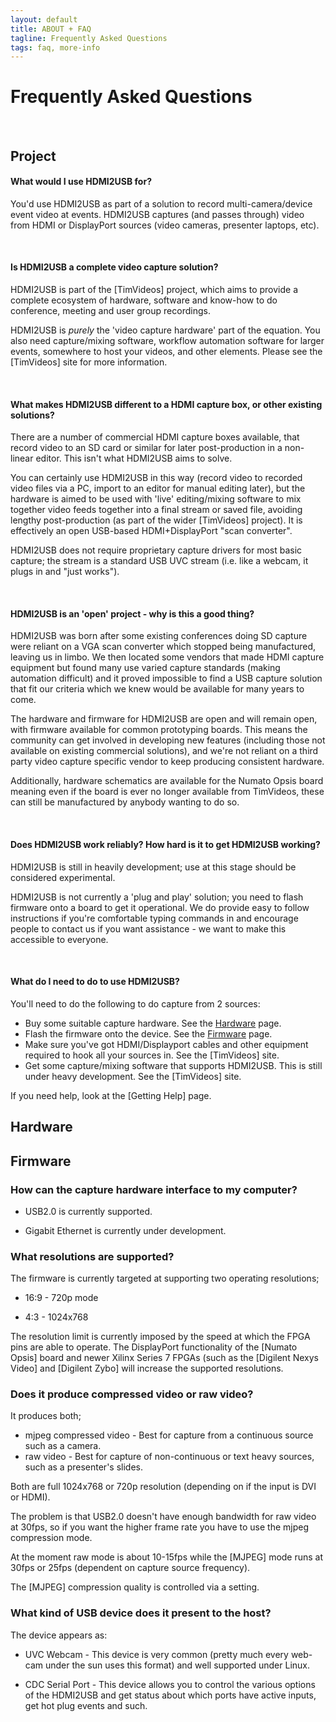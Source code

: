 ```yaml
---
layout: default
title: ABOUT + FAQ
tagline: Frequently Asked Questions
tags: faq, more-info
---
```


# Frequently Asked Questions

<br>

## Project

#### What would I use HDMI2USB for?

You'd use HDMI2USB as part of a solution to record multi-camera/device event video at events.  HDMI2USB captures (and passes through) video from HDMI or DisplayPort sources (video cameras, presenter laptops, etc).

<br>

#### Is HDMI2USB a complete video capture solution?

HDMI2USB is part of the [TimVideos] project, which aims to provide a complete ecosystem of hardware, software and know-how to do conference, meeting and user group recordings.

HDMI2USB is *purely* the 'video capture hardware' part of the equation.  You also need capture/mixing software, workflow automation software for larger events, somewhere to host your videos, and other elements.  Please see the [TimVideos] site for more information.

<br>

#### What makes HDMI2USB different to a HDMI capture box, or other existing solutions?

There are a number of commercial HDMI capture boxes available, that record video to an SD card or similar for later post-production in a non-linear editor.  This isn't what HDMI2USB aims to solve.

You can certainly use HDMI2USB in this way (record video to recorded video files via a PC, import to an editor for manual editing later), but the hardware is aimed to be used with 'live' editing/mixing software to mix together video feeds together into a final stream or saved file, avoiding lengthy post-production (as part of the wider [TimVideos] project).  It is effectively an open USB-based HDMI+DisplayPort "scan converter".

HDMI2USB does not require proprietary capture drivers for most basic capture; the stream is a standard USB UVC stream (i.e. like a webcam, it plugs in and "just works").

<br>

#### HDMI2USB is an 'open' project - why is this a good thing?

HDMI2USB was born after some existing conferences doing SD capture were reliant on a VGA scan converter which stopped being manufactured, leaving us in limbo.  We then located some vendors that made HDMI capture equipment but found many use varied capture standards (making automation difficult) and it proved impossible to find a USB capture solution that fit our criteria which we knew would be available for many years to come.

The hardware and firmware for HDMI2USB are open and will remain open, with firmware available for common prototyping boards.  This means the community can get involved in developing new features (including those not available on existing commercial solutions), and we're not reliant on a third party video capture specific vendor to keep producing consistent hardware.

Additionally, hardware schematics are available for the Numato Opsis board meaning even if the board is ever no longer available from TimVideos, these can still be manufactured by anybody wanting to do so.

<br>

#### Does HDMI2USB work reliably?  How hard is it to get HDMI2USB working?

HDMI2USB is still in heavily development; use at this stage should be considered experimental.

HDMI2USB is not currently a 'plug and play' solution; you need to flash firmware onto a board to get it operational.  We do provide easy to follow instructions if you're comfortable typing commands in and encourage people to contact us if you want assistance - we want to make this accessible to everyone.

<br>

#### What do I need to do to use HDMI2USB?

You'll need to do the following to do capture from 2 sources:

  * Buy some suitable capture hardware.  See the [Hardware](../hardware) page.
  * Flash the firmware onto the device.  See the [Firmware](../firmware) page.
  * Make sure you've got HDMI/Displayport cables and other equipment required to hook all your sources in.  See the [TimVideos] site.
  * Get some capture/mixing software that supports HDMI2USB.  This is still under heavy development.  See the [TimVideos] site.

If you need help, look at the [Getting Help] page.

## Hardware



## Firmware

### How can the capture hardware interface to my computer?

 * USB2.0 is currently supported.

 * Gigabit Ethernet is currently under development.

### What resolutions are supported?

The firmware is currently targeted at supporting two operating resolutions;

 * 16:9 - 720p mode

 * 4:3 - 1024x768

The resolution limit is currently imposed by the speed at which the FPGA pins are able to operate. The DisplayPort functionality of the [Numato Opsis] board and newer Xilinx Series 7 FPGAs (such as the [Digilent Nexys Video] and [Digilent Zybo] will increase the supported resolutions.

### Does it produce compressed video or raw video?

It produces both;

  * mjpeg compressed video - Best for capture from a continuous source such as a camera.
  * raw video - Best for capture of non-continuous or text heavy sources, such as a presenter's slides.

Both are full 1024x768 or 720p resolution (depending on if the input is DVI or HDMI).

The problem is that USB2.0 doesn't have enough bandwidth for raw video at 30fps, so if you want the higher frame rate you have to use the mjpeg compression mode.

At the moment raw mode is about 10-15fps while the [MJPEG] mode runs at 30fps or 25fps (dependent on capture source frequency).

The [MJPEG] compression quality is controlled via a setting.

### What kind of USB device does it present to the host?

The device appears as:

  * UVC Webcam - This device is very common (pretty much every web-cam under the sun uses this format) and well supported under Linux.

  * CDC Serial Port - This device allows you to control the various options of the HDMI2USB and get status about which ports have active inputs, get hot plug events and such.




